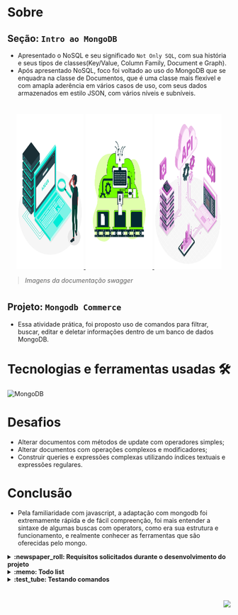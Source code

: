 # Sobre

## Seção: `Intro ao MongoDB`

- Apresentado o NoSQL e seu significado `Not Only SQL`, com sua história e seus tipos de classes(Key/Value, Column Family, Document e Graph).
- Após apresentado NoSQL, foco foi voltado ao uso do MongoDB que se enquadra na classe de Documentos, que é uma classe mais flexível e com amapla aderência em vários casos de uso, com seus dados armazenados em estilo JSON, com vários níveis e subníveis.

#
<div align="center">
  <a href="https://raw.githubusercontent.com/davidrogger/trybe-project-blogs-api/readme-update/readme-imgs/project_top.webp">
    <img height="350px" width="30%" src="./readme-imgs/project_top.webp">
  </a>
  <a href="https://raw.githubusercontent.com/davidrogger/trybe-project-blogs-api/readme-update/readme-imgs/project_mid.webp">
    <img height="350px" width="30%" src="./readme-imgs/project_mid.webp">
  </a>
  <a href="https://raw.githubusercontent.com/davidrogger/trybe-project-blogs-api/readme-update/readme-imgs/project_bot.webp">
    <img height="350px" width="30%" src="./readme-imgs/project_bot.webp">
  </a>
</div>

>*Imagens da documentação swagger*
#
## Projeto: `Mongodb Commerce`

- Essa atividade prática, foi proposto uso de comandos para filtrar, buscar, editar e deletar informações dentro de um banco de dados MongoDB.

# Tecnologias e ferramentas usadas 🛠

![MongoDB](https://img.shields.io/badge/-MongoDB-b?style=flat-square&logo=MongoDB&logoColor=ffffff)

# Desafios

- Alterar documentos com métodos de update com operadores simples;
- Alterar documentos com operações complexos e modificadores;
- Construir queries e expressões complexas utilizando índices textuais e expressões regulares.

# Conclusão

- Pela familiaridade com javascript, a adaptação com mongodb foi extremamente rápida e de fácil compreenção, foi mais entender a sintaxe de algumas buscas com operators, como era sua estrutura e funcionamento, e realmente conhecer as ferramentas que são oferecidas pelo mongo.

</details>

<details>
  <summary>
    <strong>
      :newspaper_roll: Requisitos solicitados durante o desenvolvimento do projeto
    </strong>
  </summary>

 
  ### Requisitos
  *Nome* | *Avaliação*
  --- | :---:
  1 - Retorne a quantidade de documentos inseridos na coleção `produtos` | :heavy_check_mark:
  2 - Ordene a coleção `produtos` pela quantidade de lanches vendidos em ordem crescente, mostrando apenas o `nome` e a quantidade de lanches `vendidos` | :heavy_check_mark:
  3 - Retorne o lanche mais vendido, mostrando apenas o `nome` e a quantidade do lanche mais vendido | :heavy_check_mark:
  4 - Retorne os lanches que tiveram vendas maiores que `50` e menores que `100`, mostrando apenas o nome e a quantidade de lanches `vendidos` em ordem crescente | :heavy_check_mark:
  5 - Retorne o `nome`, as `curtidas` e `vendidos` dos lanches que tiveram quantidade de `curtidas` igual a `36` ou tenham a quantidade de vendas igual a `85` | :heavy_check_mark:
  6 - Retorne o `nome` e as `curtidas` dos lanches que tiveram curtidas maiores que `10` e menores que `100` | :heavy_check_mark:
  7 - Retorne o `nome` e `vendidos` dos lanches que tenham sido `vendidos` com uma quantidade diferente de `50` e em que o campo `tags` não exista | :heavy_check_mark:
  8 - Delete os lanches com menos de `50` `curtidas` e retorne o `nome` dos lanches que restaram no banco | :heavy_check_mark:
  9 - Retorne o `nome` de todos os lanches que possuam `calorias` abaixo de `500` | :heavy_check_mark:
  10 - Retorne o `nome` de todos os lanches que tenham o percentual de `proteínas` maior ou igual a `30` e menor ou igual a `40` | :heavy_check_mark:
  11 - Retorne o `nome` do produto, a quantidade de `curtidas` e quantos itens foram `vendidos` dos produtos que não sejam iguais a `Big Mac` e `McChicken` | :heavy_check_mark:
  12 - Adicione `ketchup` aos `ingredientes` para todos os sanduíches menos o `McChicken`, garantindo que não haja duplicidade nos `ingredientes` | :heavy_check_mark:
  13 - Inclua o campo `criadoPor` em todos os documentos, colocando `Ronald McDonald` no valor desse campo | :heavy_check_mark:
  14 - Crie uma query que retorne todos os lanches que possuem *picles* em seus ingredientes e mostre apenas os `3` primeiros itens contidos no array `valoresNutricionais` | :heavy_check_mark:
  15 - Adicione o campo `avaliacao` em todos os documentos da coleção e efetue alterações nesse campo | :heavy_check_mark:
  16 - Adicione o campo `ultimaModificacao` com a data corrente somente no sanduíche `Big Mac` | :heavy_check_mark:
  17 - Retorne a quantidade total de produtos em uma nova coleção chamada `resumoProdutos` | :heavy_check_mark:
  18 - Inclua `bacon` no final da lista de `ingredientes` dos sanduíches `Big Mac` e `Quarteirão com Queijo` | :heavy_check_mark:
  19 - Remova o item `cebola` de todos os sanduíches | :heavy_check_mark:
  20 - Remova o primeiro `ingrediente` do sanduíche `Quarteirão com Queijo` | :heavy_check_mark:
  21 - Remova o último `ingrediente` do sanduíche `Cheddar McMelt` | :heavy_check_mark:
  22 - Adicione a quantidade de vendas dos sanduíches por dia da semana | :heavy_check_mark:
  23 - Insira os valores `combo` e `tasty` no _array_ `tags` de todos os sanduíches e aproveite para deixar os valores em ordem alfabética ascendente (A a Z) | :heavy_check_mark:
  24 - Ordene em todos os documentos os valores do _array_ `valoresNutricionais` pelo campo `percentual` de forma decrescente | :heavy_check_mark:
  25 - Adicione o valor `muito sódio` ao final do _array_ `tags` nos produtos em que o `percentual` de `sódio` seja maior ou igual a `40` | :heavy_check_mark:
  26 - Adicione o valor `contém sódio` ao final do _array_ `tags` nos produtos em que o `percentual` de `sódio` seja maior do que `20` e menor do que `40` | :heavy_check_mark:
  27 - Conte quantos produtos contém `Mc` no nome, sem considerar letras maiúsculas ou minúsculas | :heavy_check_mark:
  28 - Conte quantos produtos têm `4` ingredientes | :heavy_check_mark:
  29 - Renomeie o campo `descricao` para `descricaoSite` em todos os documentos | :heavy_check_mark:
  30 - Remova o campo `curtidas` do item `Big Mac` | :heavy_check_mark:
  31 - Retorne o `nome` dos sanduíches em que o número de `curtidas` é maior que o número de sanduíches `vendidos` | :heavy_check_mark:
  32 - Retorne o `nome` e a quantidade de vendas (`vendidos`) dos sanduíches em que o número de vendas é múltiplo de `5` | :heavy_check_mark:

</details>

<details>
  <summary>
    <strong>
      :memo: Todo list
    </strong>
  </summary>

  - [x] - ~~Criar aplicação com base nos requisitos da trybe.~~ ![data](https://badgen.net/badge/delivery/08-08-2022/green)

</details>

<details>
  <summary>
    <strong>
      :test_tube: Testando comandos
    </strong>
  </summary>

  Os comandos para realizar cada requisito solicitado pela trybe, estão nesta pasta de [challenges](https://github.com/davidrogger/trybe-project-mongodb-commerce/tree/readme-update/challenges).
  É necessário ter o mongo instalado ou o docker para rodar o compose que tem o mongo, criei um compose na raiz do projeto, basta usar o `docker compose up -d`.
  Baseado nos scripts da trybe, eu critei alguns scripts para popular um banco mongo, como é a primeira vez acessando basta estar no terminal, na pasta raiz desse projeto e digitar:
  1. Localmente: `./scripts/evaluate.sh create`.
  2. Docker: `./scripts/docker_evaluate.sh`.

  Após isso o mongo está populado com os itens usados durante a aplicação dos requisitos, caso seja necessário resetar as informações do bando, basta rodar o comando:
  1. Localmente: `./scripts/resetdb.sh`.
  2. Docker: `./scripts/docker_resetdb.sh`.

  Agora para testar os comando é possivel via o terminal acessando:
  1. Localmente: `mongo`
  2. Docker: `docker exec -it mongodb_commerce mongo`
  
  Ou usando alguma ferramenta de preferencia para conectar ao mongodb e usar os comandos. Normalmente uso o [MongoDB for VS Code](https://marketplace.visualstudio.com/items?itemName=mongodb.mongodb-vscode)

</details>

#

<div align="right">
  <img src="https://badgen.net/badge/last%20update/22-02-2023/blue">
</div>
